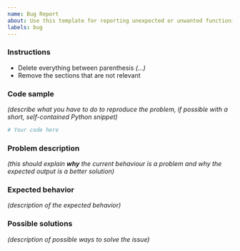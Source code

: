 ```yaml
---
name: Bug Report
about: Use this template for reporting unexpected or unwanted functioning.
labels: bug
---
```


### Instructions

- Delete everything between parenthesis _(...)_
- Remove the sections that are not relevant

### Code sample

_(describe what you have to do to reproduce the problem, if possible with a short, self-contained Python snippet)_

```python
# Your code here

```

### Problem description

_(this should explain **why** the current behaviour is a problem and why the expected output is a better solution)_

### Expected behavior

_(description of the expected behavior)_

### Possible solutions

_(description of possible ways to solve the issue)_
